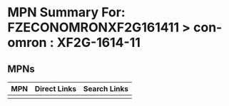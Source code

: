 



# MPN Summary For: FZECONOMRONXF2G161411 > con-omron : XF2G-1614-11

## MPNs
  

|MPN|Direct Links|Search Links|
| :--- | :--- | :--- |
||||

